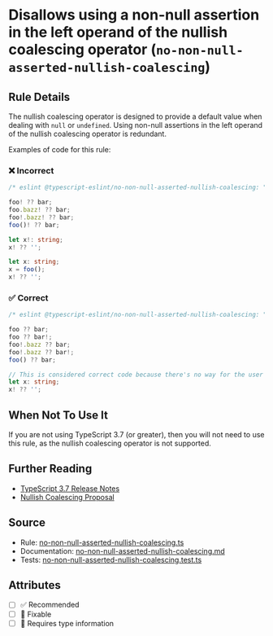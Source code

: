 # Disallows using a non-null assertion in the left operand of the nullish coalescing operator (`no-non-null-asserted-nullish-coalescing`)

## Rule Details

The nullish coalescing operator is designed to provide a default value when dealing with `null` or `undefined`.
Using non-null assertions in the left operand of the nullish coalescing operator is redundant.

Examples of code for this rule:

<!--tabs-->

### ❌ Incorrect

```ts
/* eslint @typescript-eslint/no-non-null-asserted-nullish-coalescing: "error" */

foo! ?? bar;
foo.bazz! ?? bar;
foo!.bazz! ?? bar;
foo()! ?? bar;

let x!: string;
x! ?? '';

let x: string;
x = foo();
x! ?? '';
```

### ✅ Correct

```ts
/* eslint @typescript-eslint/no-non-null-asserted-nullish-coalescing: "error" */

foo ?? bar;
foo ?? bar!;
foo!.bazz ?? bar;
foo!.bazz ?? bar!;
foo() ?? bar;

// This is considered correct code because there's no way for the user to satisfy it.
let x: string;
x! ?? '';
```

## When Not To Use It

If you are not using TypeScript 3.7 (or greater), then you will not need to use this rule, as the nullish coalescing operator is not supported.

## Further Reading

- [TypeScript 3.7 Release Notes](https://www.typescriptlang.org/docs/handbook/release-notes/typescript-3-7.html)
- [Nullish Coalescing Proposal](https://github.com/tc39/proposal-nullish-coalescing)

## Source

- Rule: [no-non-null-asserted-nullish-coalescing.ts](https://github.com/typescript-eslint/typescript-eslint/blob/main/packages/eslint-plugin/src/rules/no-non-null-asserted-nullish-coalescing.ts)
- Documentation: [no-non-null-asserted-nullish-coalescing.md](https://github.com/typescript-eslint/typescript-eslint/blob/main/packages/eslint-plugin/docs/rules/no-non-null-asserted-nullish-coalescing.md)
- Tests: [no-non-null-asserted-nullish-coalescing.test.ts](https://github.com/typescript-eslint/typescript-eslint/blob/main/packages/eslint-plugin/tests/rules/no-non-null-asserted-nullish-coalescing.test.ts)

## Attributes

- [ ] ✅ Recommended
- [ ] 🔧 Fixable
- [ ] 💭 Requires type information
